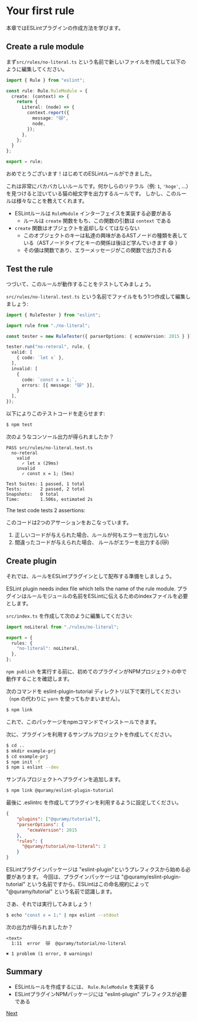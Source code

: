 # Your first rule
本章ではESLintプラグインの作成方法を学びます。

## Create a rule module
まず`src/rules/no-literal.ts` という名前で新しいファイルを作成して以下のように編集してください。

```ts
import { Rule } from "eslint";

const rule: Rule.RuleModule = {
  create: (context) => {
    return {
      Literal: (node) => {
        context.report({
          message: "😿",
          node,
        });
      },
    };
  }
};

export = rule;
```

おめでとうございます！はじめてのESLintルールができました。

これは非常にバカバカしいルールです。何かしらのリテラル（例: `1`, `'hoge'`, ...）を見つけると泣いている猫の絵文字を出力するルールです。
しかし、このルールは様々なことを教えてくれます。

* ESLintルールは `RuleModule` インターフェイスを実装する必要がある
  * ルールは `create` 関数をもち、この関数の引数は `context` である
* `create` 関数はオブジェクトを返却しなくてはならない
  * このオブジェクトのキーは私達の興味があるASTノードの種類を表している（ASTノードタイプとキーの関係は後ほど学んでいきます :smile: ）
  * その値は関数であり、エラーメッセージがこの関数で出力される

## Test the rule
つづいて、このルールが動作することをテストしてみましょう。

`src/rules/no-literal.test.ts` という名前でファイルをもう1つ作成して編集しましょう:

```ts
import { RuleTester } from "eslint";

import rule from "./no-literal";

const tester = new RuleTester({ parserOptions: { ecmaVersion: 2015 } });

tester.run("no-reteral", rule, {
  valid: [
    { code: `let x` },
  ],
  invalid: [
    {
      code: `const x = 1;`,
      errors: [{ message: "😿" }],
    }
  ],
});
```

以下によりこのテストコードを走らせます:

```sh
$ npm test
```

次のようなコンソール出力が得られましたか？

```text
PASS src/rules/no-literal.test.ts
  no-reteral
    valid
      ✓ let x (29ms)
    invalid
      ✓ const x = 1; (5ms)

Test Suites: 1 passed, 1 total
Tests:       2 passed, 2 total
Snapshots:   0 total
Time:        1.506s, estimated 2s
```

The test code tests 2 assertions:

このコードは2つのアサーションをおこなっています。

1. 正しいコードが与えられた場合、ルールが何もエラーを出力しない
1. 間違ったコードが与えられた場合、 ルールがエラーを出力する(:crying_cat_face:)

## Create plugin
それでは、ルールをESLintプラグインとして配布する準備をしましょう。

ESLint plugin needs index file which tells the name of the rule module.
プラグインはルールモジュールの名前をESLintに伝えるためのindexファイルを必要とします。

`src/index.ts` を作成して次のように編集してください:

```ts
import noLiteral from "./rules/no-literal";

export = {
  rules: {
    "no-literal": noLiteral,
  },
};
```

`npm publish` を実行する前に、初めてのプラグインがNPMプロジェクトの中で動作することを確認します。

次のコマンドを eslint-plugin-tutorial ディレクトリ以下で実行してください（`npm` の代わりに `yarn` を使ってもかまいません）。

```sh
$ npm link
```

これで、このパッケージをnpmコマンドでインストールできます。

次に、プラグインを利用するサンプルプロジェクトを作成してください。

```sh
$ cd ..
$ mkdir example-prj
$ cd example-prj
$ npm init -f
$ npm i eslint --dev
```

サンプルプロジェクトへプラグインを追加します。

```sh
$ npm link @quramy/eslint-plugin-tutorial
```

最後に .eslintrc を作成してプラグインを利用するように設定してください。

```json
{
    "plugins": ["@quramy/tutorial"],
    "parserOptions": {
        "ecmaVersion": 2015
    },
    "rules": {
      "@quramy/tutorial/no-literal": 2
    }
}
```

ESLintプラグインパッケージは "eslint-plugin"というプレフィクスから始める必要があります。
今回は、プラグインパッケージは "@quramy/eslint-plugin-tutorial" という名前ですから、ESLintはこの命名規約によって "@quramy/tutorial" という名前で認識します。

さあ、それでは実行してみましょう！

```sh
$ echo "const x = 1;" | npx eslint --stdout
```

次の出力が得られましたか？

```text
<text>
  1:11  error  😿  @quramy/tutorial/no-literal

✖ 1 problem (1 error, 0 warnings)
```

## Summary

* ESLintルールを作成するには、 `Rule.RuleModule` を実装する
* ESLintプラグインNPMパッケージには "eslint-plugin" プレフィクスが必要である

[Next](../20_dive_into_ast/README.ja.md)

